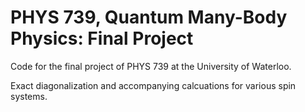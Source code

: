 # PHYS 739, Quantum Many-Body Physics: Final Project

Code for the final project of PHYS 739 at the University of Waterloo.

Exact diagonalization and accompanying calcuations for various spin systems.
